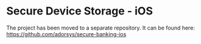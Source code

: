 # Secure Device Storage - iOS

The project has been moved to a separate repository. It can be found here: https://github.com/adorsys/secure-banking-ios
